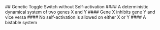 <a name="title" />
## Genetic Toggle Switch without Self-activation 
#### A deterministic dynamical system of two genes X and Y
#### Gene X inhibits gene Y and vice versa
#### No self-activation is allowed on either X or Y
#### A bistable system
